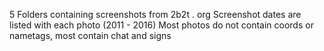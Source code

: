 5 Folders containing screenshots from 2b2t . org 
Screenshot dates are listed with each photo (2011 - 2016)
Most photos do not contain coords or nametags, most contain chat and signs

